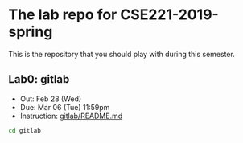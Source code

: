 # The lab repo for CSE221-2019-spring

This is the repository that you should play with during this semester.

## Lab0: gitlab

- Out: Feb 28 (Wed)
- Due: Mar 06 (Tue) 11:59pm
- Instruction: [gitlab/README.md](/gitlab/README.md)


```sh
cd gitlab
```

